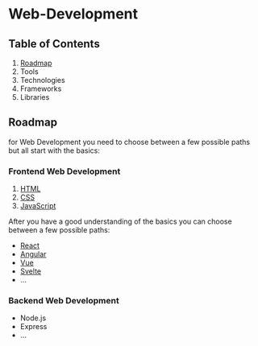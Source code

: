 # Web-Development

## Table of Contents

1. [Roadmap](#roadmap)
2. Tools
3. Technologies
4. Frameworks
5. Libraries

## Roadmap

for Web Development you need to choose between a few possible paths but all start with the basics:

### Frontend Web Development

1. [HTML](/Programming-Languages/HTML/README.md)
2. [CSS](/Programming-Languages/CSS/README.md)
3. [JavaScript](/Programming-Languages/Javascript/README.md)

After you have a good understanding of the basics you can choose between a few possible paths:

* [React](/Frameworks/React/README.md)
* [Angular](/Frameworks/Angular/README.md)
* [Vue](/Frameworks/Vue/README.md)
* [Svelte](/Frameworks/Svelte/README.md)
* ...

### Backend Web Development

* Node.js
* Express
* ...